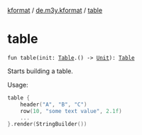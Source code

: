 [kformat](../index.md) / [de.m3y.kformat](index.md) / [table](./table.md)

# table

`fun table(init: `[`Table`](-table/index.md)`.() -> `[`Unit`](https://kotlinlang.org/api/latest/jvm/stdlib/kotlin/-unit/index.html)`): `[`Table`](-table/index.md)

Starts building a table.

Usage:

``` kotlin
table {
    header("A", "B", "C")
    row(10, "some text value", 2.1f)
    ...
}.render(StringBuilder())
```

